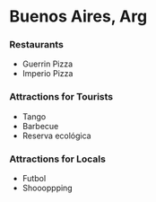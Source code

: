 # Buenos Aires, Arg

### Restaurants

- Guerrin Pizza
- Imperio Pizza


### Attractions for Tourists

- Tango
- Barbecue
- Reserva ecológica

### Attractions for Locals

- Futbol
- Shoooppping
